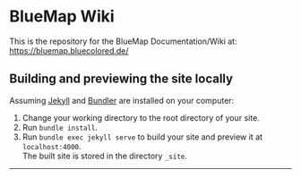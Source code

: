 
# BlueMap Wiki

This is the repository for the BlueMap Documentation/Wiki at:  
https://bluemap.bluecolored.de/

## Building and previewing the site locally

Assuming [Jekyll] and [Bundler] are installed on your computer:

1.  Change your working directory to the root directory of your site.
2.  Run `bundle install`.
3.  Run `bundle exec jekyll serve` to build your site and preview it at `localhost:4000`.  
    The built site is stored in the directory `_site`.

----

[Jekyll]: https://jekyllrb.com
[Bundler]: https://bundler.io
